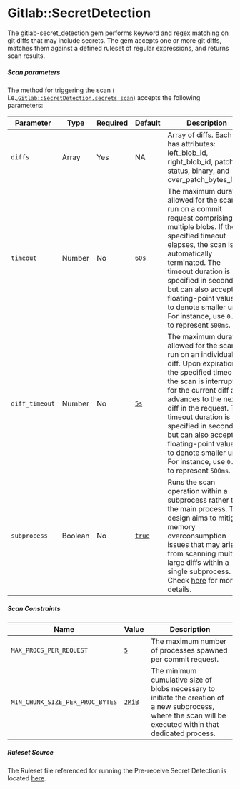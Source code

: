 # Gitlab::SecretDetection

The gitlab-secret_detection gem performs keyword and regex matching on git diffs that may include secrets. The gem accepts one or more git diffs, matches them against a defined ruleset of regular expressions, and returns scan results.

##### Scan parameters

The method for triggering the scan (
i.e.,[`Gitlab::SecretDetection.secrets_scan`](https://gitlab.com/gitlab-org/gitlab/-/blob/5dfcf7431bfff25519c05a7e66c0cbb8d7b362be/gems/gitlab-secret_detection/lib/gitlab/secret_detection/scan.rb#L75))
accepts the following parameters:

| Parameter      | Type    | Required | Default                                                                                                                                                             | Description                                                                                                                                                                                                                                                                                                                                                                |
|----------------|---------|----------|---------------------------------------------------------------------------------------------------------------------------------------------------------------------|----------------------------------------------------------------------------------------------------------------------------------------------------------------------------------------------------------------------------------------------------------------------------------------------------------------------------------------------------------------------------|
| `diffs`        | Array   | Yes      | NA                                                                                                                                                                  | Array of diffs. Each diff has attributes: left_blob_id, right_blob_id, patch, status, binary, and over_patch_bytes_limit.                                                                                                                                                                                             |
| `timeout`      | Number  | No       | [`60s`](https://gitlab.com/gitlab-org/gitlab/-/blob/5dfcf7431bfff25519c05a7e66c0cbb8d7b362be/gems/gitlab-secret_detection/lib/gitlab/secret_detection/scan.rb#L22)  | The maximum duration allowed for the scan to run on a commit request comprising multiple blobs. If the specified timeout elapses, the scan is automatically terminated. The timeout duration is specified in seconds but can also accept floating-point values to denote smaller units. For instance, use `0.5` to represent `500ms`.                                      |
| `diff_timeout` | Number  | No       | [`5s`](https://gitlab.com/gitlab-org/gitlab/-/blob/5dfcf7431bfff25519c05a7e66c0cbb8d7b362be/gems/gitlab-secret_detection/lib/gitlab/secret_detection/scan.rb#L24)   | The maximum duration allowed for the scan to run on an individual diff. Upon expiration of the specified timeout, the scan is interrupted for the current diff and advances to the next diff in the request. The timeout duration is specified in seconds but can also accept floating-point values to denote smaller units. For instance, use `0.5` to represent `500ms`. |
| `subprocess`   | Boolean | No       | [`true`](https://gitlab.com/gitlab-org/gitlab/-/blob/5dfcf7431bfff25519c05a7e66c0cbb8d7b362be/gems/gitlab-secret_detection/lib/gitlab/secret_detection/scan.rb#L34) | Runs the scan operation within a subprocess rather than the main process. This design aims to mitigate memory overconsumption issues that may arise from scanning multiple large diffs within a single subprocess. Check [here](https://docs.gitlab.com/ee/architecture/blueprints/secret_detection/decisions/002_run_scan_within_subprocess.html) for more details.       |

##### Scan Constraints

| Name                            | Value                                                                                                                                                               | Description                                                                                                                                                 |
|---------------------------------|---------------------------------------------------------------------------------------------------------------------------------------------------------------------|-------------------------------------------------------------------------------------------------------------------------------------------------------------|
| `MAX_PROCS_PER_REQUEST`         | [`5`](https://gitlab.com/gitlab-org/gitlab/-/blob/5dfcf7431bfff25519c05a7e66c0cbb8d7b362be/gems/gitlab-secret_detection/lib/gitlab/secret_detection/scan.rb#L29)    | The maximum number of processes spawned per commit request.                                                                                                 |
| `MIN_CHUNK_SIZE_PER_PROC_BYTES` | [`2MiB`](https://gitlab.com/gitlab-org/gitlab/-/blob/5dfcf7431bfff25519c05a7e66c0cbb8d7b362be/gems/gitlab-secret_detection/lib/gitlab/secret_detection/scan.rb#L32) | The minimum cumulative size of blobs necessary to initiate the creation of a new subprocess, where the scan will be executed within that dedicated process. |

##### Ruleset Source

The Ruleset file referenced for running the Pre-receive Secret Detection is
located [here](https://gitlab.com/gitlab-org/gitlab/-/blob/2da1c72dbc9df4d9130262c6b79ea785b6bb14ac/gems/gitlab-secret_detection/lib/gitleaks.toml).

